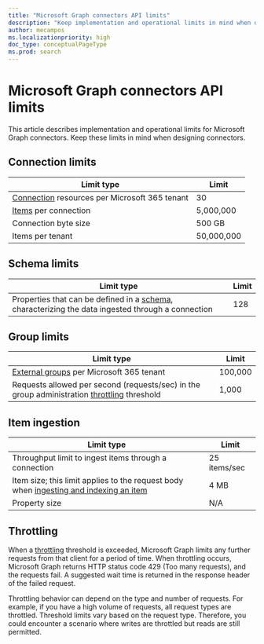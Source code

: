 ```yaml
---
title: "Microsoft Graph connectors API limits"
description: "Keep implementation and operational limits in mind when designing Microsoft Graph connectors. Includes connection, schema, and group limits."
author: mecampos
ms.localizationpriority: high
doc_type: conceptualPageType
ms.prod: search
---
```


# Microsoft Graph connectors API limits

This article describes implementation and operational limits for Microsoft Graph connectors. Keep these limits in mind when designing connectors.

## Connection limits

| Limit type | Limit |
| ---------- | ----- |
| [Connection](/graph/api/resources/externalconnectors-externalconnection) resources per Microsoft 365 tenant | 30 |
| [Items](/graph/api/resources/externalconnectors-externalitem) per connection | 5,000,000 |
| Connection byte size | 500 GB |
| Items per tenant | 50,000,000 |

## Schema limits

| Limit type | Limit |
| ---------- | ----- |
| Properties that can be defined in a [schema](/graph/api/resources/externalconnectors-schema), characterizing the data ingested through a connection | 128 |

## Group limits

| Limit type | Limit |
| ---------- | ----- |
| [External groups](/graph/api/resources/externalconnectors-externalgroup) per Microsoft 365 tenant | 100,000 | 
| Requests allowed per second (requests/sec) in the group administration [throttling](#throttling) threshold | 1,000 |

## Item ingestion

| Limit type | Limit |
| ---------- | ----- |
| Throughput limit to ingest items through a connection | 25 items/sec |
| Item size; this limit applies to the request body when [ingesting and indexing an item](/graph/api/externalconnectors-externalconnection-put-items) | 4 MB |
| Property size | N/A |

## Throttling

When a [throttling](throttling.md) threshold is exceeded, Microsoft Graph limits any further requests from that client for a period of time. When throttling occurs, Microsoft Graph returns HTTP status code 429 (Too many requests), and the requests fail. A suggested wait time is returned in the response header of the failed request.

Throttling behavior can depend on the type and number of requests. For example, if you have a high volume of requests, all request types are throttled. Threshold limits vary based on the request type. Therefore, you could encounter a scenario where writes are throttled but reads are still permitted.
